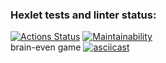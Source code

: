 ### Hexlet tests and linter status:
[![Actions Status](https://github.com/spellbnd/frontend-project-44/actions/workflows/hexlet-check.yml/badge.svg)](https://github.com/spellbnd/frontend-project-44/actions)
[![Maintainability](https://api.codeclimate.com/v1/badges/44becab08a506768e54c/maintainability)](https://codeclimate.com/github/spellbnd/frontend-project-44/maintainability)  
brain-even game
[![asciicast](https://asciinema.org/a/9QO5wRmLEkcYAN2socpLuaiJV.svg)](https://asciinema.org/a/9QO5wRmLEkcYAN2socpLuaiJV)
